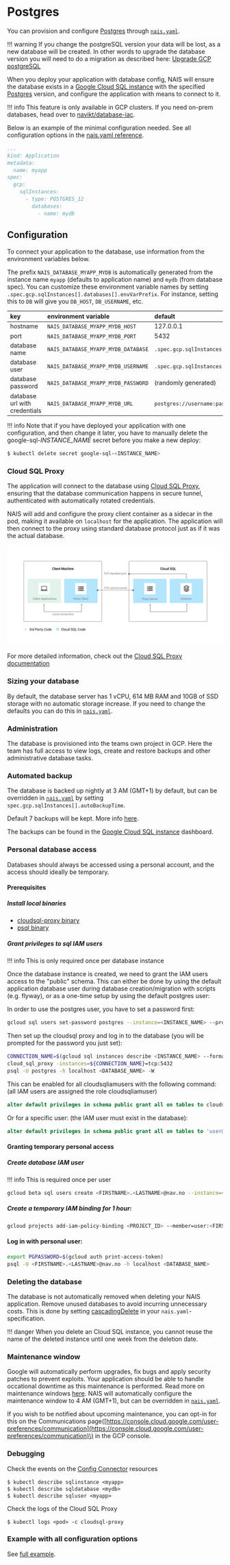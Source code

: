 # Postgres

You can provision and configure [Postgres](https://www.postgresql.org/) through [`nais.yaml`](../nais-application/nais.yaml/reference.md).

!!! warning
    If you change the postgreSQL version your data will be lost, as a new database will be created.
    In other words to upgrade the database version you will need to do a migration as described here: [Upgrade GCP postgreSQL](https://cloud.google.com/sql/docs/postgres/upgrade-db)

When you deploy your application with database config, NAIS will ensure the database exists in a [Google Cloud SQL instance](https://cloud.google.com/sql) with the specified [Postgres](https://cloud.google.com/sql/docs/postgres/) version, and configure the application with means to connect to it.

!!! info
    This feature is only available in GCP clusters. If you need on-prem databases, head over to [navikt/database-iac](https://github.com/navikt/database-iac).

Below is an example of the minimal configuration needed. See all configuration options in the [nais.yaml reference](../nais-application/nais.yaml/reference.md#specgcpsqlinstances).

```yaml
...
kind: Application
metadata:
  name: myapp
spec:
  gcp:
    sqlInstances:
      - type: POSTGRES_12
        databases:
          - name: mydb
```

## Configuration

To connect your application to the database, use information from the environment variables below.

The prefix `NAIS_DATABASE_MYAPP_MYDB` is automatically generated from the instance name `myapp` \(defaults to application name\) and `mydb` \(from database spec\). You can customize these environment variable names by setting `.spec.gcp.sqlInstances[].databases[].envVarPrefix`. For instance, setting this to `DB` will give you `DB_HOST`, `DB_USERNAME`, etc.

| key | environment variable | default |
| :--- | :--- | :--- |
| hostname | `NAIS_DATABASE_MYAPP_MYDB_HOST` | 127.0.0.1 |
| port | `NAIS_DATABASE_MYAPP_MYDB_PORT` | 5432 |
| database name | `NAIS_DATABASE_MYAPP_MYDB_DATABASE` | `.spec.gcp.sqlInstances[].databases[].name` |
| database user | `NAIS_DATABASE_MYAPP_MYDB_USERNAME` | `.spec.gcp.sqlInstances[].name` |
| database password | `NAIS_DATABASE_MYAPP_MYDB_PASSWORD` | \(randomly generated\) |
| database url with credentials | `NAIS_DATABASE_MYAPP_MYDB_URL` | `postgres://username:password@127.0.0.1:5432/mydb` |

!!! info 
    Note that if you have deployed your application with one configuration, and then change it later, you have to manually delete the google-sql-*INSTANCE_NAME* secret before you make a new deploy:
```bash
$ kubectl delete secret google-sql-<INSTANCE_NAME>
```
 
### Cloud SQL Proxy

The application will connect to the database using [Cloud SQL Proxy](https://cloud.google.com/sql/docs/postgres/sql-proxy), ensuring that the database communication happens in secure tunnel, authenticated with automatically rotated credentials.

NAIS will add and configure the proxy client container as a sidecar in the pod, making it available on `localhost` for the application. The application will then connect to the proxy using standard database protocol just as if it was the actual database.

![sqlproxy](../assets/sqlproxy.svg)

For more detailed information, check out the [Cloud SQL Proxy documentation](https://cloud.google.com/sql/docs/postgres/sql-proxy)

### Sizing your database

By default, the database server has 1 vCPU, 614 MB RAM and 10GB of SSD storage with no automatic storage increase. If you need to change the defaults you can do this in [`nais.yaml`](../nais-application/nais.yaml/reference.md#specgcpsqlinstancesdisksize).

### Administration

The database is provisioned into the teams own project in GCP. Here the team has full access to view logs, create and restore backups and other administrative database tasks.

### Automated backup

The database is backed up nightly at 3 AM \(GMT+1\) by default, but can be overridden in [`nais.yaml`](../nais-application/nais.yaml/reference.md#specgcpsqlinstancesautobackuptime) by setting `spec.gcp.sqlInstances[].autoBackupTime`. 

Default 7 backups will be kept. More info [here](https://cloud.google.com/sql/docs/postgres/backup-recovery/backups).

The backups can be found in the [Google Cloud SQL instance](https://cloud.google.com/sql) dashboard.

### Personal database access

Databases should always be accessed using a personal account, and the access should ideally be temporary.

#### Prerequisites

##### Install local binaries

- [cloudsql-proxy binary](https://cloud.google.com/sql/docs/postgres/sql-proxy#install)
- [psql binary](https://blog.timescale.com/tutorials/how-to-install-psql-on-mac-ubuntu-debian-windows/)


##### Grant privileges to sql IAM users

!!! info
    This is only required once per database instance 

Once the database instance is created, we need to grant the IAM users access to the "public" schema.
This can either be done by using the default application database user during database creation/migration with scripts (e.g. flyway), or as a one-time setup by using the default postgres user:

In order to use the postgres user, you have to set a password first:
```bash
gcloud sql users set-password postgres --instance=<INSTANCE_NAME> --prompt-for-password --project <PROJECT_ID>
```

Then set up the cloudsql proxy and log in to the database (you will be prompted for the password you just set):
```bash
CONNECTION_NAME=$(gcloud sql instances describe <INSTANCE_NAME> --format="get(connectionName)" --project <PROJECT_ID>);
cloud_sql_proxy -instances=${CONNECTION_NAME}=tcp:5432
psql -U postgres -h localhost <DATABASE_NAME> -W
```

This can be enabled for all cloudsqliamusers with the following command: 
(all IAM users are assigned the role cloudsqliamuser)
```sql
alter default privileges in schema public grant all on tables to cloudsqliamuser;
```

Or for a specific user:
(the IAM user must exist in the database):
```sql
alter default privileges in schema public grant all on tables to 'user@nav.no';
```

#### Granting temporary personal access

##### Create database IAM user

!!! info
    This is required once per user

```bash
gcloud beta sql users create <FIRSTNAME>.<LASTNAME>@nav.no --instance=<INSTANCE_NAME> --type=cloud_iam_user --project <PROJECT_ID>
```

##### Create a temporary IAM binding for 1 hour:

```bash
gcloud projects add-iam-policy-binding <PROJECT_ID> --member=user:<FIRSTNAME>.<LASTNAME>@nav.no --role=roles/cloudsql.instanceUser --condition="expression=request.time < timestamp('$(date -v '+1H' -u +'%Y-%m-%dT%H:%M:%SZ')'),title=temp_access"
```

#### Log in with personal user:

```bash
export PGPASSWORD=$(gcloud auth print-access-token)
psql -U <FIRSTNAME>.<LASTNAME>@nav.no -h localhost <DATABASE_NAME> 
```

### Deleting the database

The database is not automatically removed when deleting your NAIS application. Remove unused databases to avoid incurring unnecessary costs. This is done by setting [cascadingDelete](../nais-application/nais.yaml/reference.md#specgcpsqlinstancescascadingdelete) in your `nais.yaml`-specification.

!!! danger
    When you delete an Cloud SQL instance, you cannot reuse the name of the deleted instance until one week from the deletion date.

### Maintenance window

Google will automatically perform upgrades, fix bugs and apply security patches to prevent exploits. Your application should be able to handle occational downtime as this maintenance is performed. Read more on maintenance windows [here](https://cloud.google.com/sql/docs/postgres/maintenance). NAIS will automatically configure the maintenance window to 4 AM \(GMT+1\), but can be overridden in [`nais.yaml`](../nais-application/nais.yaml/reference.md#specgcpsqlinstances).

If you wish to be notified about upcoming maintenance, you can opt-in for this on the Communications page\([https://console.cloud.google.com/user-preferences/communication](https://console.cloud.google.com/user-preferences/communication)\) in the GCP console.

### Debugging

Check the events on the [Config Connector](https://cloud.google.com/config-connector/docs/overview) resources

```text
$ kubectl describe sqlinstance <myapp>
$ kubectl describe sqldatabase <mydb>
$ kubectl describe sqluser <myapp>
```

Check the logs of the Cloud SQL Proxy

```text
$ kubectl logs <pod> -c cloudsql-proxy
```

### Example with all configuration options

See [full example](../nais-application/nais.yaml/full-example.md).


